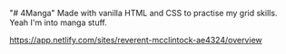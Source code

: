 "# 4Manga" 
Made with vanilla HTML and CSS to practise my grid skills. Yeah I'm into manga stuff.

https://app.netlify.com/sites/reverent-mcclintock-ae4324/overview


